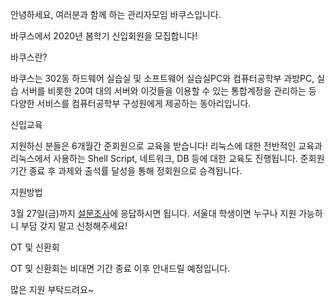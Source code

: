 안녕하세요, 여러분과 함께 하는 관리자모임 바쿠스입니다.

바쿠스에서 2020년 봄학기 신입회원을 모집합니다!

바쿠스란?

바쿠스는 302동 하드웨어 실습실 및 소프트웨어 실습실PC와 컴퓨터공학부 과방PC, 실습 서버를 비롯한 20여 대의 서버와 이것들을 이용할 수 있는 통합계정을 관리하는 등 다양한 서비스를 컴퓨터공학부 구성원에게 제공하는 동아리입니다.

신입교육

지원하신 분들은 6개월간 준회원으로 교육을 받습니다! 리눅스에 대한 전반적인 교육과 리눅스에서 사용하는 Shell Script, 네트워크, DB 등에 대한 교육도 진행됩니다. 준회원 기간 종료 후 과제와 출석률 달성을 통해 정회원으로 승격됩니다.

지원방법

3월 27일(금)까지 [설문조사](https://forms.gle/LukUbNheuscy7QBh6)에 응답하시면 됩니다. 서울대 학생이면 누구나 지원 가능하니 부담 갖지 말고 신청해주세요!

OT 및 신환회

OT 및 신환회는 비대면 기간 종료 이후 안내드릴 예정입니다.

많은 지원 부탁드려요~